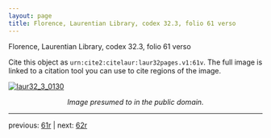 ```yaml
---
layout: page
title: Florence, Laurentian Library, codex 32.3, folio 61 verso
---
```


Florence, Laurentian Library, codex 32.3, folio 61 verso

Cite this object as `urn:cite2:citelaur:laur32pages.v1:61v`.  The full image is linked to a citation tool you can use to cite regions of the image.

[![laur32_3_0130](http://www.homermultitext.org/iipsrv?IIIF=/project/homer/pyramidal/deepzoom/citelaur/laur32imgs/v1/laur32_3_0130.tif/full/800,/0/default.jpg)](http://www.homermultitext.org/ict2/?urn=urn:cite2:citelaur:laur32imgs.v1:laur32_3_0130) 

<p style="text-align: center; font-style: italic;">Image presumed to in the public domain.</p>

---

previous: [61r](../61r/) | next: [62r](../62r/)